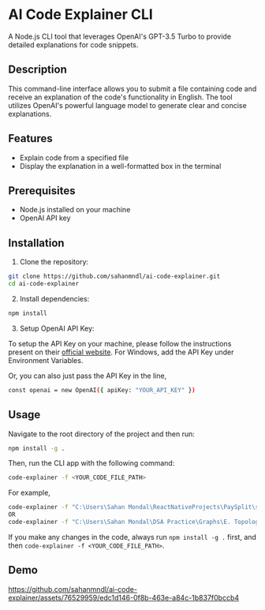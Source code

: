 # AI Code Explainer CLI

A Node.js CLI tool that leverages OpenAI's GPT-3.5 Turbo to provide detailed explanations for code snippets.

## Description

This command-line interface allows you to submit a file containing code and receive an explanation of the code's functionality in English. The tool utilizes OpenAI's powerful language model to generate clear and concise explanations.

## Features

- Explain code from a specified file
- Display the explanation in a well-formatted box in the terminal

## Prerequisites

- Node.js installed on your machine
- OpenAI API key

## Installation

1. Clone the repository:

```bash
git clone https://github.com/sahanmndl/ai-code-explainer.git
cd ai-code-explainer
```

2. Install dependencies:

```bash
npm install
```

3. Setup OpenAI API Key:

To setup the API Key on your machine, please follow the instructions present on their [official website](https://platform.openai.com/docs/quickstart?context=node). For Windows, add the API Key under Environment Variables.

Or, you can also just pass the API Key in the line,
```bash
const openai = new OpenAI({ apiKey: "YOUR_API_KEY" })
```

## Usage

Navigate to the root directory of the project and then run:

```bash
npm install -g .
```

Then, run the CLI app with the following command:

```bash
code-explainer -f <YOUR_CODE_FILE_PATH>
```

For example,

```bash
code-explainer -f "C:\Users\Sahan Mondal\ReactNativeProjects\PaySplit\src\components\list-items\TransactionMemberItem.tsx"
OR
code-explainer -f "C:\Users\Sahan Mondal\DSA Practice\Graphs\E. Topological Sorting\BFS(Kahn's_Algo).cpp"
```

If you make any changes in the code, always run `npm install -g .` first, and then `code-explainer -f <YOUR_CODE_FILE_PATH>`.

## Demo

https://github.com/sahanmndl/ai-code-explainer/assets/76529959/edc1d146-0f8b-463e-a84c-1b837f0bccb4




